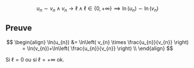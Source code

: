 $$
u_{n}\sim v_{n} \land v_{n}\to \ell \land \ell\in \{ 0,+\infty \} \implies \ln(u_{n})\sim \ln(v_{n})
$$

## Preuve

$$
\begin{align}
\ln(u_{n}) &= \ln\left( v_{n} \times \frac{u_{n}}{v_{n}} \right) = \ln(v_{n})+\ln\left( \frac{u_{n}}{v_{n}} \right) \\
\end{align}
$$

Si $\ell=0$ ou si $\ell=+\infty$ ok.